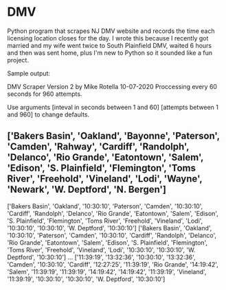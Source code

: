 # DMV
Python program that scrapes NJ DMV website and records the time each licensing location closes for the day. I wrote this because I recently got married and my wife went twice to South Plainfield DMV, waited 6 hours and then was sent home, plus I'm new to Python so it sounded like a fun project.


Sample output:

DMV Scraper Version 2 by Mike Rotella 10-07-2020
Proccessing every 60 seconds for 960 attempts.

Use arguments [inteval in seconds between 1 and 60] [attempts between 1 and 960] to change defaults.

['Bakers Basin', 'Oakland', 'Bayonne', 'Paterson', 'Camden', 'Rahway', 'Cardiff', 'Randolph', 'Delanco', 'Rio Grande', 'Eatontown', 'Salem', 'Edison', 'S. Plainfield', 'Flemington', 'Toms River', 'Freehold', 'Vineland', 'Lodi', 'Wayne', 'Newark', 'W. Deptford', 'N. Bergen']
-----------------------------------------------------------------------------------------------------------------------------------------------------------------------------------------------------------------------------------------------------------------------------------
['Bakers Basin', 'Oakland', '10:30:10', 'Paterson', 'Camden', '10:30:10', 'Cardiff', 'Randolph', 'Delanco', 'Rio Grande', 'Eatontown', 'Salem', 'Edison', 'S. Plainfield', 'Flemington', 'Toms River', 'Freehold', 'Vineland', 'Lodi', '10:30:10', '10:30:10', 'W. Deptford', '10:30:10']
['Bakers Basin', 'Oakland', '10:30:10', 'Paterson', 'Camden', '10:30:10', 'Cardiff', 'Randolph', 'Delanco', 'Rio Grande', 'Eatontown', 'Salem', 'Edison', 'S. Plainfield', 'Flemington', 'Toms River', 'Freehold', 'Vineland', 'Lodi', '10:30:10', '10:30:10', 'W. Deptford', '10:30:10']
...
['11:39:19', '13:32:36', '10:30:10', '13:32:36', 'Camden', '10:30:10', 'Cardiff', '12:27:25', '11:39:19', 'Rio Grande', '14:19:42', 'Salem', '11:39:19', '11:39:19', '14:19:42', '14:19:42', '11:39:19', 'Vineland', '11:39:19', '10:30:10', '10:30:10', 'W. Deptford', '10:30:10']
